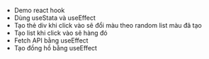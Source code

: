 - Demo react hook
- Dùng useStata và useEffect
- Tạo thẻ div khi click vào sẽ đổi màu theo random list màu đã tạo
- Tạo list khi click vào sẽ hàng đó
- Fetch API bằng useEffect
- Tạo đồng hồ bằng useEffect

